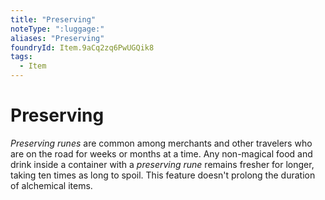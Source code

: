 ```yaml
---
title: "Preserving"
noteType: ":luggage:"
aliases: "Preserving"
foundryId: Item.9aCq2zq6PwUGQik8
tags:
  - Item
---
```


# Preserving

_Preserving runes_ are common among merchants and other travelers who are on the road for weeks or months at a time. Any non-magical food and drink inside a container with a _preserving rune_ remains fresher for longer, taking ten times as long to spoil. This feature doesn't prolong the duration of alchemical items.
